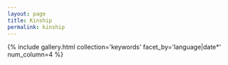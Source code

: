 ```yaml
---
layout: page
title: Kinship
permalink: kinship
---
```

{% include gallery.html collection='keywords' facet_by='language|date*' num_column=4 %}